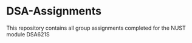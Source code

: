 # DSA-Assignments
This repository contains all group assignments completed for the NUST module DSA621S
